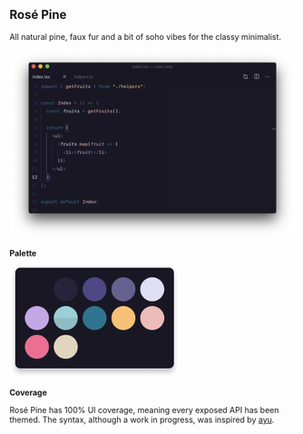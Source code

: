 ## Rosé Pine

All natural pine, faux fur and a bit of soho vibes for the classy minimalist.

![Code snippet](assets/preview-code.png)

**Palette**

<img src="assets/preview-palette.png" alt="Palette" width="300">

**Coverage**

Rosé Pine has 100% UI coverage, meaning every exposed API has been themed. The syntax, although a work in progress, was inspired by [ayu](https://marketplace.visualstudio.com/items?itemName=teabyii.ayu).
